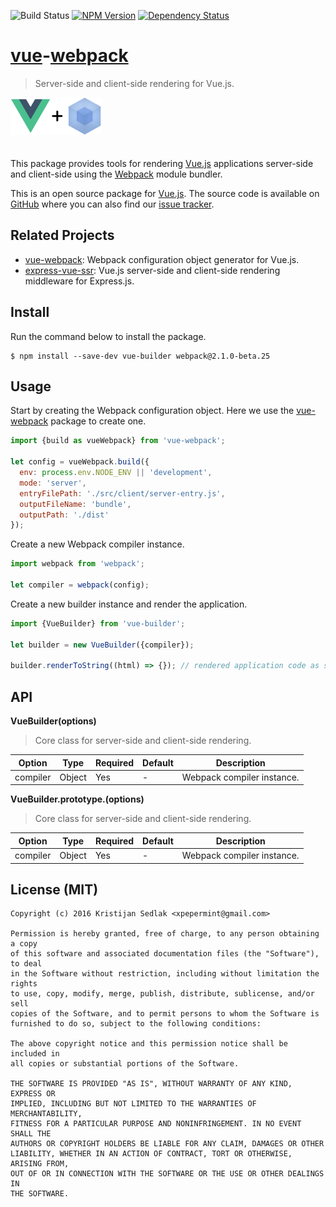![Build Status](https://travis-ci.org/xpepermint/vue-builder.svg?branch=master)&nbsp;[![NPM Version](https://badge.fury.io/js/contextable.svg)](https://badge.fury.io/js/contextable)&nbsp;[![Dependency Status](https://gemnasium.com/xpepermint/vue-builder.svg)](https://gemnasium.com/xpepermint/vue-builder)

# [vue](http://vuejs.org)-[webpack](https://webpack.github.io)

> Server-side and client-side rendering for Vue.js.

<img src="logo.png" height="60" style="margin-bottom: 20px" />

This package provides tools for rendering [Vue.js](http://vuejs.org) applications server-side and client-side using the [Webpack](https://webpack.github.io) module bundler.

This is an open source package for [Vue.js](http://vuejs.org/). The source code is available on [GitHub](https://github.com/xpepermint/vue-builder) where you can also find our [issue tracker](https://github.com/xpepermint/vue-builder/issues).

## Related Projects

* [vue-webpack](https://github.com/xpepermint/vue-webpack): Webpack configuration object generator for Vue.js.
* [express-vue-ssr](https://github.com/xpepermint/express-vue-ssr): Vue.js server-side and client-side rendering middleware for Express.js.

## Install

Run the command below to install the package.

```
$ npm install --save-dev vue-builder webpack@2.1.0-beta.25
```

## Usage

Start by creating the Webpack configuration object. Here we use the [vue-webpack](https://github.com/xpepermint/vue-webpack) package to create one.

```js
import {build as vueWebpack} from 'vue-webpack';

let config = vueWebpack.build({
  env: process.env.NODE_ENV || 'development',
  mode: 'server',
  entryFilePath: './src/client/server-entry.js',
  outputFileName: 'bundle',
  outputPath: './dist'
});
```

Create a new Webpack compiler instance.

```js
import webpack from 'webpack';

let compiler = webpack(config);
```

Create a new builder instance and render the application.

```js
import {VueBuilder} from 'vue-builder';

let builder = new VueBuilder({compiler});

builder.renderToString((html) => {}); // rendered application code as string
```

## API

**VueBuilder(options)**

> Core class for server-side and client-side rendering.

| Option | Type | Required | Default | Description
|--------|------|----------|---------|------------
| compiler | Object | Yes | - | Webpack compiler instance.

**VueBuilder.prototype.(options)**

> Core class for server-side and client-side rendering.

| Option | Type | Required | Default | Description
|--------|------|----------|---------|------------
| compiler | Object | Yes | - | Webpack compiler instance.


## License (MIT)

```
Copyright (c) 2016 Kristijan Sedlak <xpepermint@gmail.com>

Permission is hereby granted, free of charge, to any person obtaining a copy
of this software and associated documentation files (the "Software"), to deal
in the Software without restriction, including without limitation the rights
to use, copy, modify, merge, publish, distribute, sublicense, and/or sell
copies of the Software, and to permit persons to whom the Software is
furnished to do so, subject to the following conditions:

The above copyright notice and this permission notice shall be included in
all copies or substantial portions of the Software.

THE SOFTWARE IS PROVIDED "AS IS", WITHOUT WARRANTY OF ANY KIND, EXPRESS OR
IMPLIED, INCLUDING BUT NOT LIMITED TO THE WARRANTIES OF MERCHANTABILITY,
FITNESS FOR A PARTICULAR PURPOSE AND NONINFRINGEMENT. IN NO EVENT SHALL THE
AUTHORS OR COPYRIGHT HOLDERS BE LIABLE FOR ANY CLAIM, DAMAGES OR OTHER
LIABILITY, WHETHER IN AN ACTION OF CONTRACT, TORT OR OTHERWISE, ARISING FROM,
OUT OF OR IN CONNECTION WITH THE SOFTWARE OR THE USE OR OTHER DEALINGS IN
THE SOFTWARE.
```
